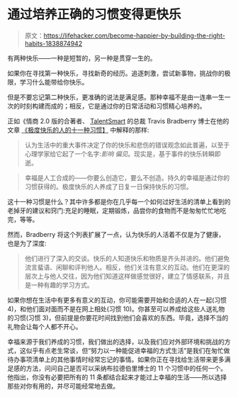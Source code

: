 # 通过培养正确的习惯变得更快乐

> 原文：<https://lifehacker.com/become-happier-by-building-the-right-habits-1838874942>

有两种快乐——一种是短暂的，另一种是贯穿一生的。



如果你在寻找第一种快乐，寻找新奇的经历。追逐刺激，尝试新事物，挑战你的极限，学习什么能带给你快乐。

但是不要忘记第二种快乐，更准确的说法是满足感。那种幸福不是由一连串一生一次的时刻构建而成的；相反，它是通过你的日常活动和习惯精心培养的。

正如《情商 2.0 版的合著者、 [TalentSmart](https://www.talentsmart.com/) 的总裁 Travis Bradberry 博士在他的文章 [《极度快乐的人的十一种习惯】](https://www.linkedin.com/pulse/eleven-habits-supremely-happy-people-dr-travis-bradberry/) 中解释的那样:

> 认为生活中的重大事件决定了你的快乐和悲伤的错误观念如此普遍，以至于心理学家给它起了一个名字:*影响* *偏见*。现实是，基于事件的快乐转瞬即逝。

> 幸福是人工合成的——你要么创造它，要么不创造。持久的幸福是通过你的习惯获得的。极度快乐的人养成了日复一日保持快乐的习惯。

这十一种习惯是什么？其中许多都是你在几乎每一个如何过好生活的清单上看到的老掉牙的建议和窍门:充足的睡眠，定期锻炼，品尝你的食物而不是匆匆忙忙地吃完，等等。

然而，Bradberry 将这个列表扩展了一点，认为快乐的人活着不仅是为了健康，也是为了深度:

> 他们进行了深入的交谈。快乐的人知道快乐和物质是齐头并进的。他们避免流言蜚语、闲聊和评判他人。相反，他们关注有意义的互动。他们在更深的层次上与他人交往，因为他们知道这样做感觉很好，建立了情感联系，并且是一种有趣的学习方式。

如果你想在生活中有更多有意义的互动，你可能需要开始和合适的人在一起(习惯 4)，和他们面对面而不是在网上相处(习惯 10)。你甚至可以养成给这些人送礼物的习惯(习惯 3)，但前提是你要花时间找到他们会喜欢的东西。毕竟，选择不当的礼物会让每个人都不开心。

幸福来源于我们养成的习惯，我们做出的选择，以及我们应对外部环境和挑战的方式，这似乎有点老生常谈，但“努力以一种能促进幸福的方式生活”是我们在匆忙做待办事项清单上的其他事情时经常忘记的事情。如果你正在寻找给生活带来更多满足感的方法，问问自己是否可以采纳布拉德伯里博士的 11 个习惯中的任何一个。他指出，你没有必要把所有的 11 条都结合起来才能过上幸福的生活——所以选择那些对你有用的，并尽可能经常地去做。